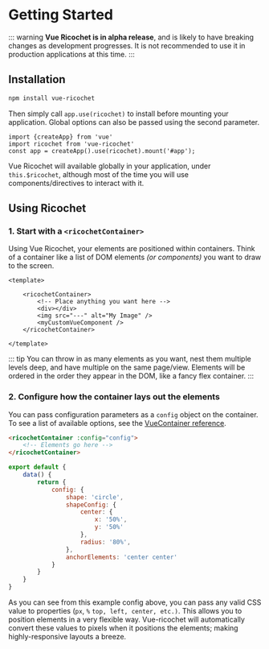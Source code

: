 # Getting Started

::: warning
**Vue Ricochet is in alpha release**, and is likely to have breaking changes as development progresses. It is not recommended to use it in production applications at this time.
:::

## Installation

```bash
npm install vue-ricochet
```

Then simply call `app.use(ricochet)` to install before mounting your application. Global options can also be passed using the second parameter.

```js{2,3}
import {createApp} from 'vue'
import ricochet from 'vue-ricochet'
const app = createApp().use(ricochet).mount('#app');
```

Vue Ricochet will available globally in your application, under `this.$ricochet`, although most of the time you will use components/directives to interact with it.

## Using Ricochet

### 1. Start with a `<ricochetContainer>`

Using Vue Ricochet, your elements are positioned within containers. Think of a container like a list of DOM elements _(or components)_ you want to draw to the screen.

```html{3,8}
<template>
    
    <ricochetContainer>        
        <!-- Place anything you want here -->
        <div></div>
        <img src="---" alt="My Image" />
        <myCustomVueComponent />     
    </ricochetContainer>
    
</template>
```

::: tip
You can throw in as many elements as you want, nest them multiple levels deep, and have multiple on the same page/view. Elements will be ordered in the order they appear in the DOM, like a fancy flex container.
:::

### 2. Configure how the container lays out the elements

You can pass configuration parameters as a `config` object on the container. To see a list of available options, see the [VueContainer reference](#).

```html
<ricochetContainer :config="config">
    <!-- Elements go here -->
</ricochetContainer>
```

```js
export default {
    data() {
        return {
            config: {
                shape: 'circle',
                shapeConfig: {                    
                    center: {
                        x: '50%',
                        y: '50%'
                    },
                    radius: '80%',
                },
                anchorElements: 'center center'
            }
        }
    }
}
```

As you can see from this example config above, you can pass any valid CSS value to properties (`px`, `%` `top, left, center, etc.)`. This allows you to position elements in a very flexible way. Vue-ricochet will automatically convert these values to pixels when it positions the elements; making highly-responsive layouts a breeze.
